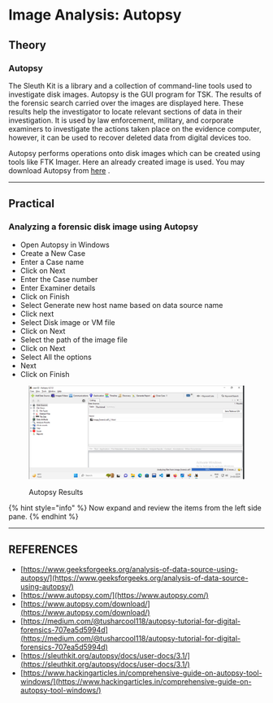 # Image Analysis: Autopsy

## Theory

### Autopsy

The Sleuth Kit is a library and a collection of command-line tools used to investigate disk images. Autopsy is the GUI program for TSK. The results of the forensic search carried over the images are displayed here. These results help the investigator to locate relevant sections of data in their investigation. It is used by law enforcement, military, and corporate examiners to investigate the actions taken place on the evidence computer, however, it can be used to recover deleted data from digital devices too.

Autopsy performs operations onto disk images which can be created using tools like FTK Imager.  Here an already created image is used. You may download Autopsy from [here](https://www.autopsy.com/download/) .

***

## Practical

### Analyzing a forensic disk image using Autopsy

* Open Autopsy in Windows
* Create a New Case
* Enter a Case name
* Click on Next
* Enter the Case number
* Enter Examiner details
* Click on Finish
* Select Generate new host name based on data source name
* Click next
* Select Disk image or VM file
* Click on Next
* Select the path of the image file
* Click on Next
* Select All the options
* Next
* Click on Finish

<figure><img src="../../../.gitbook/assets/image (1).png" alt=""><figcaption><p>Autopsy Results</p></figcaption></figure>

{% hint style="info" %}
Now expand and review the items from the left side pane.
{% endhint %}



***

## REFERENCES

* [https://www.geeksforgeeks.org/analysis-of-data-source-using-autopsy/](https://www.geeksforgeeks.org/analysis-of-data-source-using-autopsy/)
* [https://www.autopsy.com/](https://www.autopsy.com/)
* [https://www.autopsy.com/download/](https://www.autopsy.com/download/)
* [https://medium.com/@tusharcool118/autopsy-tutorial-for-digital-forensics-707ea5d5994d](https://medium.com/@tusharcool118/autopsy-tutorial-for-digital-forensics-707ea5d5994d)
* [https://sleuthkit.org/autopsy/docs/user-docs/3.1/](https://sleuthkit.org/autopsy/docs/user-docs/3.1/)
* [https://www.hackingarticles.in/comprehensive-guide-on-autopsy-tool-windows/](https://www.hackingarticles.in/comprehensive-guide-on-autopsy-tool-windows/)
